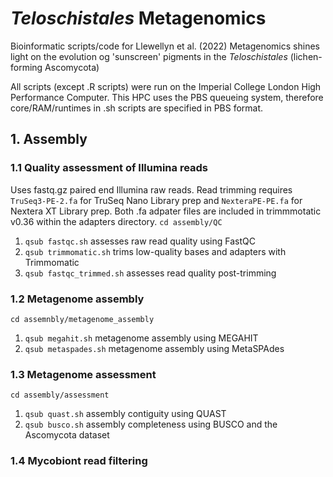 # *Teloschistales* Metagenomics
Bioinformatic scripts/code for Llewellyn et al. (2022) Metagenomics shines light on the evolution og 'sunscreen' pigments in the *Teloschistales* (lichen-forming Ascomycota)

All scripts (except .R scripts) were run on the Imperial College London High Performance Computer. This HPC uses the PBS queueing system, therefore core/RAM/runtimes in .sh scripts are specified in PBS format.

## 1. Assembly
### 1.1 Quality assessment of Illumina reads
Uses fastq.gz paired end Illumina raw reads. Read trimming requires `TruSeq3-PE-2.fa` for TruSeq Nano Library prep and `NexteraPE-PE.fa` for Nextera XT Library prep. Both .fa adpater files are included in trimmmotatic v0.36 within the adapters directory.
`cd assembly/QC`
1. `qsub fastqc.sh` assesses raw read quality using FastQC
2. `qsub trimmomatic.sh` trims low-quality bases and adapters with Trimmomatic
3. `qsub fastqc_trimmed.sh` assesses read quality post-trimming

### 1.2 Metagenome assembly
`cd assemnbly/metagenome_assembly`
1. `qsub megahit.sh` metagenome assembly using MEGAHIT
2. `qsub metaspades.sh` metagenome assembly using MetaSPAdes

### 1.3 Metagenome assessment
`cd assembly/assessment`
1. `qsub quast.sh` assembly contiguity using QUAST
2. `qsub busco.sh` assembly completeness using BUSCO and the Ascomycota dataset

### 1.4 Mycobiont read filtering
